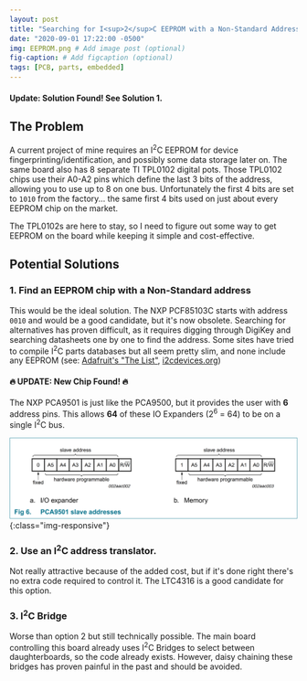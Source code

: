 ```yaml
---
layout: post
title: "Searching for I<sup>2</sup>C EEPROM with a Non-Standard Address"
date: "2020-09-01 17:22:00 -0500"
img: EEPROM.png # Add image post (optional)
fig-caption: # Add figcaption (optional)
tags: [PCB, parts, embedded]
---
```

#### Update: Solution Found! See Solution 1.

## The Problem
A current project of mine requires an I<sup>2</sup>C EEPROM for device fingerprinting/identification, and possibly some data storage later on. The same board also has 8 separate TI TPL0102 digital pots. Those TPL0102 chips use their A0-A2 pins which define the last 3 bits of the address, allowing you to use up to 8 on one bus. Unfortunately the first 4 bits are set to `1010` from the factory... the same first 4 bits used on just about every EEPROM chip on the market.

The TPL0102s are here to stay, so I need to figure out some way to get EEPROM on the board while keeping it simple and cost-effective.

## Potential Solutions
### 1. Find an EEPROM chip with a Non-Standard address
This would be the ideal solution. The NXP PCF85103C starts with address `0010` and would be a good candidate, but it's now obsolete. Searching for alternatives has proven difficult, as it requires digging through DigiKey and searching datasheets one by one to find the address. Some sites have tried to compile I<sup>2</sup>C parts databases but all seem pretty slim, and none include any EEPROM (see: [Adafruit's "The List"](https://learn.adafruit.com/i2c-addresses/the-list), [i2cdevices.org](https://i2cdevices.org/addresses))
#### 🔥 UPDATE: New Chip Found! 🔥
The NXP PCA9501 is just like the PCA9500, but it provides the user with __6__ address pins. This allows __64__ of these IO Expanders (2<sup>6</sup> = 64) to be on a single I<sup>2</sup>C bus.

![PCA9501 Address Configuration](/assets/img/20200901-EEPROM/PCA9501_Address.png){:class="img-responsive"}
### 2. Use an I<sup>2</sup>C address translator.
Not really attractive because of the added cost, but if it's done right there's no extra code required to control it. The LTC4316 is a good candidate for this option.
### 3. I<sup>2</sup>C Bridge
Worse than option 2 but still technically possible. The main board controlling this board already uses I<sup>2</sup>C Bridges to select between daughterboards, so the code already exists. However, daisy chaining these bridges has proven painful in the past and should be avoided.
